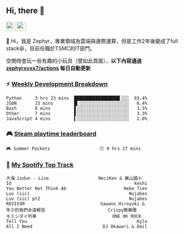<!--
**zephyrxvxx7/zephyrxvxx7** is a ✨ _special_ ✨ repository because its `README.md` (this file) appears on your GitHub profile.

Here are some ideas to get you started:

- 🔭 I’m currently working on ...
- 🌱 I’m currently learning ...
- 👯 I’m looking to collaborate on ...
- 🤔 I’m looking for help with ...
- 💬 Ask me about ...
- 📫 How to reach me: ...
- 😄 Pronouns: ...
- ⚡ Fun fact: ...
-->

## Hi, there 👋

<a href="https://www.instagram.com/zephyrxvxx7/"><img src="https://img.shields.io/badge/instagram-3f729b?&style=for-the-badge&logo=instagram&logoColor=white" height=25></a>
<a href="https://zephyrxvxx7.me/"><img src="https://img.shields.io/badge/blog-gray?&style=for-the-badge&logo=hexo&logoColor=white" height=25></a>

👋 Hi，我是 Zephyr，專業領域為雲端與邊際運算，但是工作2年後變成了full stack😆，目前任職於TSMC的IT部門。

空閒時會玩一些有趣的小玩具（譬如此頁面），**以下內容通過 [zephyrxvxx7/actions](https://github.com/zephyrxvxx7/zephyrxvxx7/actions) 每日自動更新**

### ⚡ [Weekly Development Breakdown](https://gist.github.com/zephyrxvxx7/ee1787313f0772b51494d051b5edde7f)

<!-- code_time start -->

```text
Python     3 hrs 23 mins  █████████████████▌░░░  83.4%
JSON       15 mins        █▎░░░░░░░░░░░░░░░░░░░   6.4%
Bash       8 mins         ▋░░░░░░░░░░░░░░░░░░░░   3.5%
Other      7 mins         ▋░░░░░░░░░░░░░░░░░░░░   3.3%
JavaScript 4 mins         ▍░░░░░░░░░░░░░░░░░░░░   2.0%
```

<!-- code_time end -->

### 🎮 [Steam playtime leaderboard](https://gist.github.com/zephyrxvxx7/f77b8978877f959b69d84723c43a4a64)

<!-- steam_time start -->

```text
🎮 Summer Pockets                   🕘 0 hrs 27 mins
```

<!-- steam_time end -->

### 🎵 [My Spotify Top Track](https://gist.github.com/zephyrxvxx7/fe159fde5ec9ebea27e03dd63a71e78f)

<!-- spotify_track start -->

```text
大海.Ludun - Live                   NeciKen & 崙山國小
Id                                               keshi
You Better Not Think Ab                      Hebe Tien
Luv (sic)                                      Nujabes
Luv (sic) pt2                                  Nujabes
REVIVƎЯ                             Sawano Hiroyuki &
年少的我們永遠輕狂                        Crispy脆樂團
キミシダイ列車                             ONE OK ROCK
Tell You                                          Kylo
All I Need                           DJ Okawari & Emil
```

<!-- spotify_track end -->
